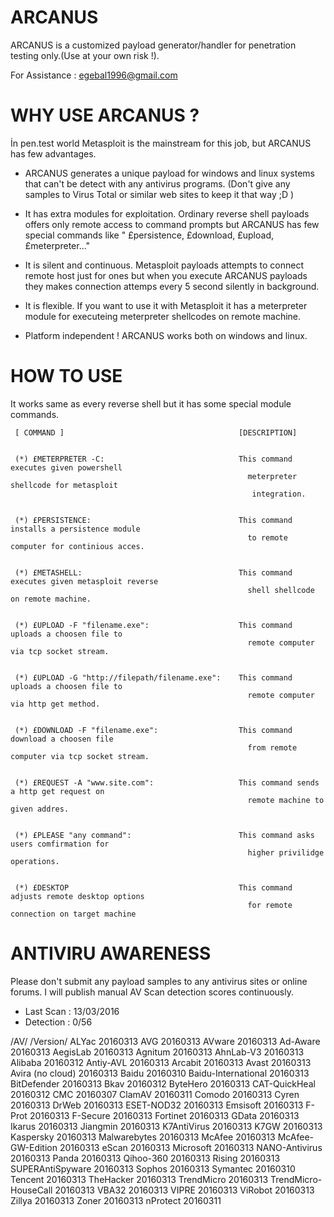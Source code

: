 # ARCANUS
ARCANUS is a customized payload generator/handler for penetration testing only.(Use at your own risk !).

For Assistance : egebal1996@gmail.com


# WHY USE ARCANUS ?
  İn pen.test world Metasploit is the mainstream for this job, but ARCANUS has few advantages.
  
- ARCANUS generates a unique payload for windows and linux systems that can't be detect with any antivirus programs. (Don't give any samples to Virus Total or similar web sites to keep it that way ;D )

- It has extra modules for exploitation. Ordinary reverse shell payloads offers only remote access to command prompts but ARCANUS has few special commands like " £persistence, £download, £upload, £meterpreter..."

- It is silent and continuous. Metasploit payloads attempts to connect remote host just for ones but when you execute ARCANUS payloads they makes connection attemps every 5 second silently in background.

- It is flexible. If you want to use it with Metasploit it has a meterpreter module for executeing meterpreter shellcodes on remote machine.

- Platform independent ! ARCANUS works both on windows and linux.


# HOW TO USE 

It works same as every reverse shell but it has some special module commands.

   
                                                                                                     
                                                                                                     
                                                                                                     
                                                                                                     
     [ COMMAND ]                                       [DESCRIPTION]                                 
                            
                                                                                                     
     (*) £METERPRETER -C:                              This command executes given powershell        
                                                         meterpreter shellcode for metasploit        
                                                          integration.                               
                                                                                                     
                                                                                                     
     (*) £PERSISTENCE:                                 This command installs a persistence module    
                                                         to remote computer for continious acces.    
                                                                                                     
                                                                                                     
     (*) £METASHELL:                                   This command executes given metasploit reverse
                                                         shell shellcode on remote machine.          
                                                                                                     
                                                                                                     
     (*) £UPLOAD -F "filename.exe":                    This command uploads a choosen file to        
                                                         remote computer via tcp socket stream.      
                                                                                                     
                                                                                                     
     (*) £UPLOAD -G "http://filepath/filename.exe":    This command uploads a choosen file to        
                                                         remote computer via http get method.        
                                                                                                     
                                                                                                     
     (*) £DOWNLOAD -F "filename.exe":                  This command download a choosen file          
                                                         from remote computer via tcp socket stream. 
                                                                                                     
                                                                                                     
     (*) £REQUEST -A "www.site.com":                   This command sends a http get request on      
                                                         remote machine to given addres.             
                                                                                                     
                                                                                                     
     (*) £PLEASE "any command":                        This command asks users comfirmation for      
                                                         higher privilidge operations.               
                                                                                                     
                                                                                                     
     (*) £DESKTOP                                      This command adjusts remote desktop options   
                                                         for remote connection on target machine     
                                                                                                     
                                                                                                     
  # ANTIVIRU AWARENESS
  
  Please don't submit any payload samples to any antivirus sites or online forums. I will publish manual AV Scan detection scores continuously.
  
- Last Scan : 13/03/2016
- Detection : 0/56

/AV/    /Version/
  ALYac		20160313
  AVG		20160313
  AVware		20160313
  Ad-Aware		20160313
  AegisLab		20160313
  Agnitum		20160313
  AhnLab-V3		20160313
  Alibaba		20160312
  Antiy-AVL		20160313
  Arcabit		20160313
  Avast		20160313
  Avira (no cloud)		20160313
  Baidu		20160310
  Baidu-International		20160313
  BitDefender		20160313
  Bkav		20160312
  ByteHero		20160313
  CAT-QuickHeal		20160312
  CMC		20160307
  ClamAV		20160311
  Comodo		20160313
  Cyren		20160313
  DrWeb		20160313
  ESET-NOD32		20160313
  Emsisoft		20160313
  F-Prot		20160313
  F-Secure		20160313
  Fortinet		20160313
  GData		20160313
  Ikarus		20160313
  Jiangmin		20160313
  K7AntiVirus		20160313
  K7GW		20160313
  Kaspersky		20160313
  Malwarebytes		20160313
  McAfee		20160313
  McAfee-GW-Edition		20160313
  eScan		20160313
  Microsoft		20160313
  NANO-Antivirus		20160313
  Panda		20160313
  Qihoo-360		20160313
  Rising		20160313
  SUPERAntiSpyware		20160313
  Sophos		20160313
  Symantec		20160310
  Tencent		20160313
  TheHacker		20160313
  TrendMicro		20160313
  TrendMicro-HouseCall		20160313
  VBA32		20160313
  VIPRE		20160313
  ViRobot		20160313
  Zillya		20160313
  Zoner		20160313
  nProtect		20160311
